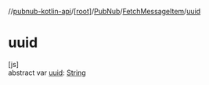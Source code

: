 //[pubnub-kotlin-api](../../../../index.md)/[[root]](../../index.md)/[PubNub](../index.md)/[FetchMessageItem](index.md)/[uuid](uuid.md)

# uuid

[js]\
abstract var [uuid](uuid.md): [String](https://kotlinlang.org/api/core/kotlin-stdlib/kotlin/-string/index.html)
